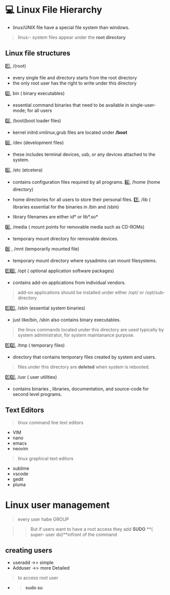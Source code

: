 # 💻 Linux File Hierarchy
- linux/UNIX file have a special file system than windows.

> linux:- system files appear under the **root directory**

## Linux file structures
1️⃣, /(root)
 - every single file and directory starts from the root directory
 - the only root user has the right to write under this directory

2️⃣, bin ( binary executables)
 - essential command binaries that need to be available in single-user-mode; for all users

3️⃣, /boot(boot loader files)
 - kernel initrd.vmlinux,grub files are located under **/boot**

4️⃣,  /dev (development files)
 - these includes terminal devices, usb, or any devices attached to the system.

5️⃣, /etc (etcetera)

 - contains configuration files required by all programs.
6️⃣, /home (home directory)

 - home directories for all users to store their personal files.
7️⃣, /lib ( libraries essential for the binaries in /bin and /sbin)
 - library filenames are either id* or lib*.so*

8️⃣, /media ( mount points for removable media such as CD-ROMs)

- temporary mount directory for removable devices.

9️⃣ , /mnt (temporarily mounted file)

- temporary mount directory where sysadmins can mount filesystems.

1️⃣0️⃣, /opt ( optional application software packages)
 - contains add-on applications from individual vendors.
 > add-on applications should be installed under either /opt/ or /opt/sub-directory

1️⃣1️⃣, /sbin (essential system binaries)
 - just like/bin, /sbin also contains binary executables.
 > the linux commands located under this directory are used typically by system administrator, for system maintanance purpose.

1️⃣2️⃣, /tmp ( temporary files)
 - directory that contains temporary files created by system and users.
 > files under this directory are **deleted** when system is rebooted.

1️⃣3️⃣, /usr ( user utilities)
 - contains binaries , libraries, documentation, and source-code for second level programs.

## Text Editors
> linux command line text editors
 - VIM
 - nano
 - emacs
 - neovim

>linux graphical text editors

 - sublime
 - vscode
 - gedit
 - pluma


# Linux user management 
> every user habe GROUP

>  > But if users want to have a root access they add **SUDO** **( super- user do)**infront of the command 


## creating users

- useradd ->> simple
- Adduser ->> more Detailed

> to access root user 
 - > **sudo su**

